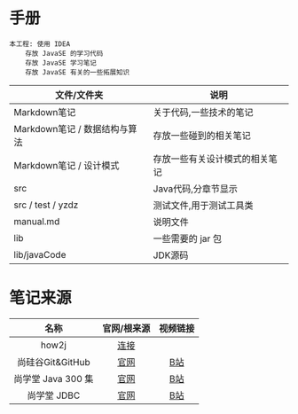# 手册

```text
本工程: 使用 IDEA
    存放 JavaSE 的学习代码
    存放 JavaSE 学习笔记
    存放 JavaSE 有关的一些拓展知识
```

| 文件/文件夹 | 说明 |
|---|---|
| Markdown笔记 | 关于代码,一些技术的笔记 |
| Markdown笔记 / 数据结构与算法 | 存放一些碰到的相关笔记 |
| Markdown笔记 / 设计模式 | 存放一些有关设计模式的相关笔记 |
| src | Java代码,分章节显示 |
| src / test / yzdz | 测试文件,用于测试工具类 |
| manual.md | 说明文件 |
| lib | 一些需要的 jar 包 |
| lib/javaCode | JDK源码 |

# 笔记来源

| 名称 | 官网/根来源 | 视频链接 |
|:---:|:---:|:---:|
| how2j | [连接](how2j官网) |   |
| 尚硅谷Git&GitHub | [官网](尚硅谷官网) | [B站](https://www.bilibili.com/video/av24441039?from=search&seid=1443581922472429623) |
| 尚学堂 Java 300 集 | [官网](尚学堂官网) | [B站](https://www.bilibili.com/video/av92147257?p=44) |
| 尚学堂 JDBC | [官网](尚硅谷官网) | [B站](https://www.bilibili.com/video/BV1eJ411c7rf?p=4) |

[how2j官网]:  https://www.how2j.cn/
[尚硅谷官网]: http://www.atguigu.com/
[尚学堂官网]: https://www.shsxt.com/